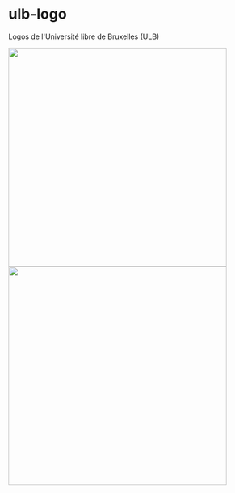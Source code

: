 # ulb-logo
Logos de l'Université libre de Bruxelles (ULB)

<img src="https://cdn.rawgit.com/aureooms-ulb/logo/master/files/ulbgris.svg" width="432">
<img src="https://cdn.rawgit.com/aureooms-ulb/logo/master/files/sceau-b-quadri-fi.svg.2013_08_24_23_05_54.0.svg" width="432">
